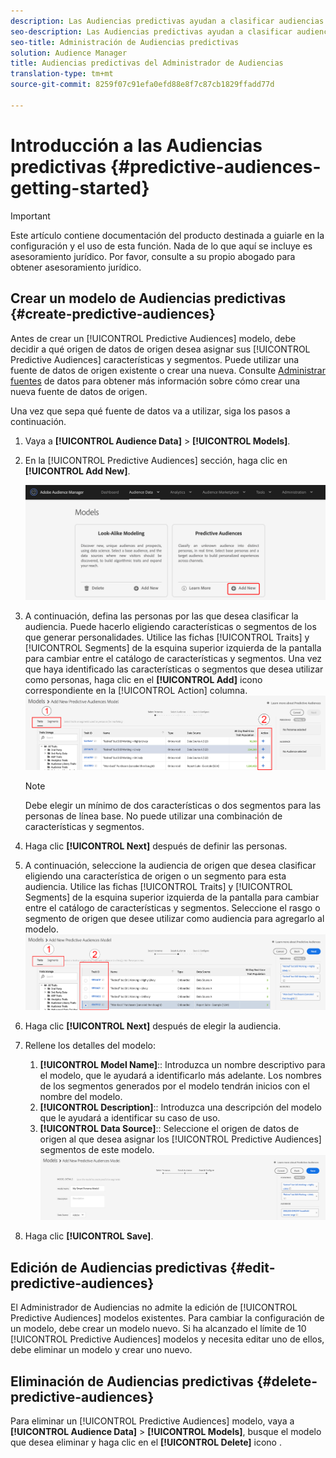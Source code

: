 ```yaml
---
description: Las Audiencias predictivas ayudan a clasificar audiencias desconocidas en personalidades distintas en tiempo real, mediante el uso de la ciencia de datos.
seo-description: Las Audiencias predictivas ayudan a clasificar audiencias desconocidas en personalidades distintas en tiempo real, mediante el uso de la ciencia de datos.
seo-title: Administración de Audiencias predictivas
solution: Audience Manager
title: Audiencias predictivas del Administrador de Audiencias
translation-type: tm+mt
source-git-commit: 8259f07c91efa0efd88e8f7c87cb1829ffadd77d

---
```



# Introducción a las Audiencias predictivas {#predictive-audiences-getting-started}

>[!IMPORTANT]
>Este artículo contiene documentación del producto destinada a guiarle en la configuración y el uso de esta función. Nada de lo que aquí se incluye es asesoramiento jurídico. Por favor, consulte a su propio abogado para obtener asesoramiento jurídico.

## Crear un modelo de Audiencias predictivas {#create-predictive-audiences}

Antes de crear un [!UICONTROL Predictive Audiences] modelo, debe decidir a qué origen de datos de origen desea asignar sus [!UICONTROL Predictive Audiences] características y segmentos. Puede utilizar una fuente de datos de origen existente o crear una nueva. Consulte [Administrar fuentes](https://docs.adobe.com/content/help/en/audience-manager/user-guide/features/data-sources/manage-datasources.html) de datos para obtener más información sobre cómo crear una nueva fuente de datos de origen.

Una vez que sepa qué fuente de datos va a utilizar, siga los pasos a continuación.

1. Vaya a **[!UICONTROL Audience Data]** > **[!UICONTROL Models]**.
1. En la [!UICONTROL Predictive Audiences] sección, haga clic en **[!UICONTROL Add New]**.

   ![smart-persona-add](assets/predictive-audiences-add.png)

1. A continuación, defina las personas por las que desea clasificar la audiencia. Puede hacerlo eligiendo características o segmentos de los que generar personalidades. Utilice las fichas [!UICONTROL Traits] y [!UICONTROL Segments] de la esquina superior izquierda de la pantalla para cambiar entre el catálogo de características y segmentos. Una vez que haya identificado las características o segmentos que desea utilizar como personas, haga clic en el **[!UICONTROL Add]** icono correspondiente en la [!UICONTROL Action] columna.
   ![inteligente-persona-select-personas](assets/predictive-audiences-persona.png)
   >[!NOTE]
   >Debe elegir un mínimo de dos características o dos segmentos para las personas de línea base. No puede utilizar una combinación de características y segmentos.
1. Haga clic **[!UICONTROL Next]** después de definir las personas.
1. A continuación, seleccione la audiencia de origen que desea clasificar eligiendo una característica de origen o un segmento para esta audiencia. Utilice las fichas [!UICONTROL Traits] y [!UICONTROL Segments] de la esquina superior izquierda de la pantalla para cambiar entre el catálogo de características y segmentos. Seleccione el rasgo o segmento de origen que desee utilizar como audiencia para agregarlo al modelo.
   ![smart-persona-select-audiencia](assets/predictive-audiences-audience.png)
1. Haga clic **[!UICONTROL Next]** después de elegir la audiencia.
1. Rellene los detalles del modelo:
   1. **[!UICONTROL Model Name]**:: Introduzca un nombre descriptivo para el modelo, que le ayudará a identificarlo más adelante. Los nombres de los segmentos generados por el modelo tendrán inicios con el nombre del modelo.
   2. **[!UICONTROL Description]**:: Introduzca una descripción del modelo que le ayudará a identificar su caso de uso.
   3. **[!UICONTROL Data Source]**:: Seleccione el origen de datos de origen al que desea asignar los [!UICONTROL Predictive Audiences] segmentos de este modelo.
      ![predictive-audiencias-save](assets/predictive-audiences-save.png)
1. Haga clic **[!UICONTROL Save]**.

## Edición de Audiencias predictivas {#edit-predictive-audiences}

El Administrador de Audiencias no admite la edición de [!UICONTROL Predictive Audiences] modelos existentes. Para cambiar la configuración de un modelo, debe crear un modelo nuevo. Si ha alcanzado el límite de 10 [!UICONTROL Predictive Audiences] modelos y necesita editar uno de ellos, debe eliminar un modelo y crear uno nuevo.

## Eliminación de Audiencias predictivas {#delete-predictive-audiences}

Para eliminar un [!UICONTROL Predictive Audiences] modelo, vaya a **[!UICONTROL Audience Data]** > **[!UICONTROL Models]**, busque el modelo que desea eliminar y haga clic en el **[!UICONTROL Delete]** icono .
